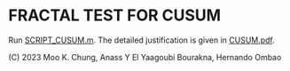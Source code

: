 # FRACTAL TEST FOR CUSUM

Run [SCRIPT_CUSUM.m](https://github.com/laplcebeltrami/CUSUM/blob/main/SCRIPT_CUSUM.m). The detailed justification is given in [CUSUM.pdf](https://github.com/laplcebeltrami/CUSUM/blob/main/CUSUM.pdf).




(C) 2023 Moo K. Chung, Anass Y El Yaagoubi Bourakna, Hernando Ombao
